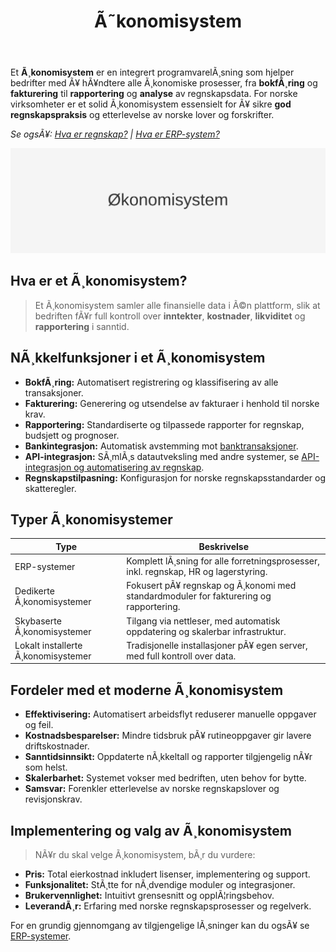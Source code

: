 ﻿---
title: "Ã˜konomisystem"
meta_title: "Ã˜konomisystem"
meta_description: 'Et **Ã¸konomisystem** er en integrert programvarelÃ¸sning som hjelper bedrifter med Ã¥ hÃ¥ndtere alle Ã¸konomiske prosesser, fra **bokfÃ¸ring** og **fakturering...'
slug: okonomisystem
type: blog
layout: pages/single
---

Et **Ã¸konomisystem** er en integrert programvarelÃ¸sning som hjelper bedrifter med Ã¥ hÃ¥ndtere alle Ã¸konomiske prosesser, fra **bokfÃ¸ring** og **fakturering** til **rapportering** og **analyse** av regnskapsdata. For norske virksomheter er et solid Ã¸konomisystem essensielt for Ã¥ sikre **god regnskapspraksis** og etterlevelse av norske lover og forskrifter.

*Se ogsÃ¥: [Hva er regnskap?](/blogs/regnskap/hva-er-regnskap "Hva er regnskap? En Dybdeanalyse for Norge") | [Hva er ERP-system?](/blogs/regnskap/hva-er-erp-system "Hva er ERP-system? Komplett Guide til Enterprise Resource Planning")*

![Ã˜konomisystem](okonomisystem-image.svg)

## Hva er et Ã¸konomisystem?

> Et Ã¸konomisystem samler alle finansielle data i Ã©n plattform, slik at bedriften fÃ¥r full kontroll over **inntekter**, **kostnader**, **likviditet** og **rapportering** i sanntid.

## NÃ¸kkelfunksjoner i et Ã¸konomisystem

- **BokfÃ¸ring:** Automatisert registrering og klassifisering av alle transaksjoner.
- **Fakturering:** Generering og utsendelse av fakturaer i henhold til norske krav.
- **Rapportering:** Standardiserte og tilpassede rapporter for regnskap, budsjett og prognoser.
- **Bankintegrasjon:** Automatisk avstemming mot [banktransaksjoner](/blogs/regnskap/hva-er-banktransaksjoner "Hva er Banktransaksjoner? Komplett Guide til Bankavstemminger").
- **API-integrasjon:** SÃ¸mlÃ¸s datautveksling med andre systemer, se [API-integrasjon og automatisering av regnskap](/blogs/regnskap/api-integrasjon-automatisering-regnskap "API-integrasjon og automatisering av regnskap").
- **Regnskapstilpasning:** Konfigurasjon for norske regnskapsstandarder og skatteregler.

## Typer Ã¸konomisystemer

| **Type**                           | **Beskrivelse**                                                                 |
|------------------------------------|---------------------------------------------------------------------------------|
| ERP-systemer                       | Komplett lÃ¸sning for alle forretningsprosesser, inkl. regnskap, HR og lagerstyring. |
| Dedikerte Ã¸konomisystemer          | Fokusert pÃ¥ regnskap og Ã¸konomi med standardmoduler for fakturering og rapportering. |
| Skybaserte Ã¸konomisystemer         | Tilgang via nettleser, med automatisk oppdatering og skalerbar infrastruktur.    |
| Lokalt installerte Ã¸konomisystemer | Tradisjonelle installasjoner pÃ¥ egen server, med full kontroll over data.        |

## Fordeler med et moderne Ã¸konomisystem

- **Effektivisering:** Automatisert arbeidsflyt reduserer manuelle oppgaver og feil.
- **Kostnadsbesparelser:** Mindre tidsbruk pÃ¥ rutineoppgaver gir lavere driftskostnader.
- **Sanntidsinnsikt:** Oppdaterte nÃ¸kkeltall og rapporter tilgjengelig nÃ¥r som helst.
- **Skalerbarhet:** Systemet vokser med bedriften, uten behov for bytte.
- **Samsvar:** Forenkler etterlevelse av norske regnskapslover og revisjonskrav.

## Implementering og valg av Ã¸konomisystem

> NÃ¥r du skal velge Ã¸konomisystem, bÃ¸r du vurdere:

- **Pris:** Total eierkostnad inkludert lisenser, implementering og support.
- **Funksjonalitet:** StÃ¸tte for nÃ¸dvendige moduler og integrasjoner.
- **Brukervennlighet:** Intuitivt grensesnitt og opplÃ¦ringsbehov.
- **LeverandÃ¸r:** Erfaring med norske regnskapsprosesser og regelverk.

For en grundig gjennomgang av tilgjengelige lÃ¸sninger kan du ogsÃ¥ se [ERP-systemer](/blogs/regnskap/hva-er-erp-system "Hva er ERP-system? Komplett Guide til Enterprise Resource Planning").


